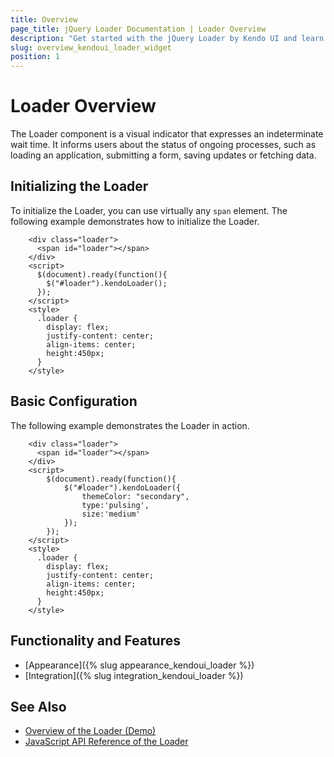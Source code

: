 ```yaml
---
title: Overview
page_title: jQuery Loader Documentation | Loader Overview
description: "Get started with the jQuery Loader by Kendo UI and learn how to create, initialize, and enable the widget."
slug: overview_kendoui_loader_widget
position: 1
---
```


# Loader Overview

The Loader component is a visual indicator that expresses an indeterminate wait time. It informs users about the status of ongoing processes, such as loading an application, submitting a form, saving updates or fetching data.

## Initializing the Loader

To initialize the Loader, you can use virtually any `span` element. The following example demonstrates how to initialize the Loader.

```dojo
    <div class="loader">
      <span id="loader"></span>
    </div>
    <script>
      $(document).ready(function(){
        $("#loader").kendoLoader();
      });
    </script>
    <style>
      .loader {
        display: flex;
        justify-content: center;
        align-items: center;
        height:450px;
      }
    </style>
```

## Basic Configuration

The following example demonstrates the Loader in action.

```dojo
    <div class="loader">
      <span id="loader"></span>
    </div>
    <script>
        $(document).ready(function(){
            $("#loader").kendoLoader({
                themeColor: "secondary",
                type:'pulsing',
                size:'medium'
            });
        });
    </script>
    <style>
      .loader {
        display: flex;
        justify-content: center;
        align-items: center;
        height:450px;
      }
    </style>
```

## Functionality and Features

* [Appearance]({% slug appearance_kendoui_loader %})
* [Integration]({% slug integration_kendoui_loader %})

## See Also

* [Overview of the Loader (Demo)](https://demos.telerik.com/kendo-ui/loader/index)
* [JavaScript API Reference of the Loader](/api/javascript/ui/loader)
